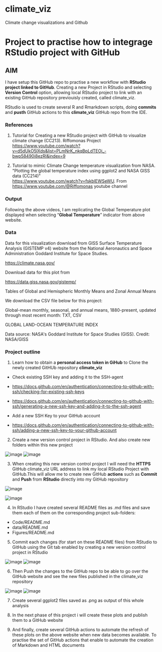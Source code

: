 # climate_viz
Climate change visualizations and Github

# Project to practise how to integrage RStudio project with GitHub 

## AIM

I have setup this GitHub repo to practise a new workflow with **RStudio project linked to GitHub**. Creating a new Project in RStudio and selecting **Version Control** option, allowing local RStudio project to link with an existing GitHub repository previouisly created, called climate_viz.

RStudio is used to create several R and Rmarkdown scripts, doing **commits** and **pusth** GitHub actions to this **climate_viz** GitHub repo from the IDE. 

### References

1. Tutorial for Creating a new RStudio project with GitHub to visualize climate change (CC213). Riffomonas Project
https://www.youtube.com/watch?v=d5dUkO5lXds&list=PLmNrK_nkqBpLdTEOj_-bwp58490i8ezRI&index=9

2. Tutorial to mimic Climate Change temperature visualization from NASA. "Plotting the global temperature index using ggplot2 and NASA GISS data (CC214)"  
https://www.youtube.com/watch?v=fskblEWSeWU. From https://www.youtube.com/@Riffomonas youtube channel

### Output

Following the above videos, I am replicating the Global Temperature plot displayed when selecting “**Global Temperature**” indicator from above website.


### Data 

Data for this visualization download from GISS Surface Temperature Analysis (GISTEMP v4) website from the National Aeronautics and Space Administration Goddard Institute for Space Studies.

https://climate.nasa.gov/

Download data for this plot from 

https://data.giss.nasa.gov/gistemp/

Tables of Global and Hemispheric Monthly Means and Zonal Annual Means

We download the CSV file below for this project: 

Global-mean monthly, seasonal, and annual means, 1880-present, updated through
most recent month: TXT, CSV

GLOBAL LAND-OCEAN TEMPERATURE INDEX

Data source: NASA's Goddard Institute for Space Studies (GISS). Credit: NASA/GISS


### Project outline

1. Learn how to obtain a **personal access token in GiHub** to Clone the newly created GitHUb repository **climate_viz**

- Check existing SSH key and adding it to the SSH-agent
- https://docs.github.com/en/authentication/connecting-to-github-with-ssh/checking-for-existing-ssh-keys
- https://docs.github.com/en/authentication/connecting-to-github-with-ssh/generating-a-new-ssh-key-and-adding-it-to-the-ssh-agent

- Add a new SSH Key to your GitHub account
- https://docs.github.com/en/authentication/connecting-to-github-with-ssh/adding-a-new-ssh-key-to-your-github-account

2. Create a new version control project in RStudio. And also create new folders within this new project

![image](https://user-images.githubusercontent.com/76554081/209535212-4613b5fe-59e9-40c2-b1e5-defa1480365c.png)
![image](https://user-images.githubusercontent.com/76554081/209535225-4ccd6291-6d72-44ef-8782-a5a7bd06c65e.png)

3. When creating this new version control project I will need the **HTTPS** GitHub climate_viz URL address to link my local RStudio Project with GitHub.This will allow me to create new GitHub **actions** such as **Commit** and **Push** from **RStudio** directly into my GitHub repository

![image](https://user-images.githubusercontent.com/76554081/209535399-8c40c258-e5b3-4215-ab09-a8c444cdb3cf.png)

![image](https://user-images.githubusercontent.com/76554081/209535440-4f3fe797-7a3d-4556-b739-285009519474.png)

4. In RStudio I have created several README files as .md files and save them each of them on the corresponding project sub-folders:
- Code/README.md
- data/README.md
- Figures/README.md

5. Commit each changes (for start on these README files) from RStudio to GitHub using the Git tab enabled by creating a new version control project in RStudio

![image](https://user-images.githubusercontent.com/76554081/209535893-f7e0cf14-6f73-4ef9-822c-278463402646.png)
![image](https://user-images.githubusercontent.com/76554081/209535916-49eb747a-2d35-4c5c-bba3-caa0a418ec05.png)

6. Then Push the changes to the GitHub repo to be able to go over the GitHub website and see the new files published in the climate_viz repository

![image](https://user-images.githubusercontent.com/76554081/209536005-187dddbc-fcbe-4635-a9a9-63c8b15ff8ba.png)
![image](https://user-images.githubusercontent.com/76554081/209536385-51bbffe4-3488-48a3-95cc-6dd2a2350525.png)

7. Create several ggplot2 files saved as .png as output of this whole analysis

8. In the next phase of this project i will create these plots and publish them to a GitHub website

9. And finally, create several GitHub actions to automate the refresh of these plots on the above website when new data becomes available. To practise the set of GitHub actions that enable to automate the creation of Markdown and HTML documents 
